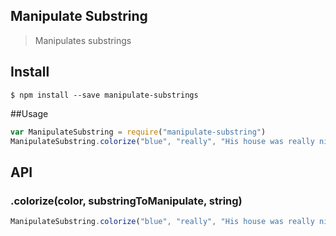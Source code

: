 ## Manipulate Substring
> Manipulates substrings

## Install
```
$ npm install --save manipulate-substrings
```

##Usage
```javascript
var ManipulateSubstring = require("manipulate-substring")
ManipulateSubstring.colorize("blue", "really", "His house was really nice")
```

## API
### .colorize(color, substringToManipulate, string)
```javascript
ManipulateSubstring.colorize("blue", "really", "His house was really nice")
```

